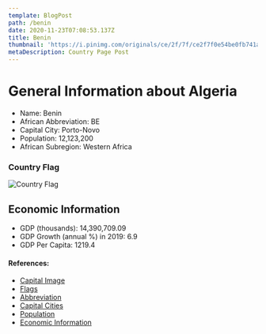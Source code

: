 ```yaml
---
template: BlogPost
path: /benin
date: 2020-11-23T07:08:53.137Z
title: Benin
thumbnail: 'https://i.pinimg.com/originals/ce/2f/7f/ce2f7f0e54be0fb741ad055973ee56e2.jpg'
metaDescription: Country Page Post
---
```


# General Information about Algeria

- Name: Benin
- African Abbreviation: BE
- Capital City: Porto-Novo
- Population: 12,123,200
- African Subregion: Western Africa

### Country Flag
![Country Flag](https://raw.githubusercontent.com/hjnilsson/country-flags/master/png1000px/bj.png)

## Economic Information
 - GDP (thousands): 14,390,709.09
 - GDP Growth (annual %) in 2019: 6.9
 - GDP Per Capita: 1219.4

#### References:
- [Capital Image](https://i.pinimg.com/originals/ce/2f/7f/ce2f7f0e54be0fb741ad055973ee56e2.jpg)
- [Flags](https://github.com/hjnilsson/country-flags)
- [Abbreviation](https://planetarynames.wr.usgs.gov/Abbreviations)
- [Capital Cities](https://www.nationsonline.org/oneworld/capitals_africa.htm)
- [Population](https://www.worldometers.info/population/countries-in-africa-by-population/)
- [Economic Information](https://data.worldbank.org/)
